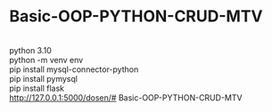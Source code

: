 ﻿# Basic-OOP-PYTHON-CRUD-MTV

<br>python 3.10
<br>python -m venv env
<br>pip install mysql-connector-python
<br>pip install pymysql
<br>pip install flask
<br>http://127.0.0.1:5000/dosen/# 
Basic-OOP-PYTHON-CRUD-MTV
